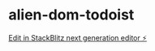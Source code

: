 # alien-dom-todoist

[Edit in StackBlitz next generation editor ⚡️](https://stackblitz.com/~/github.com/aleclarson/alien-dom-todoist)
